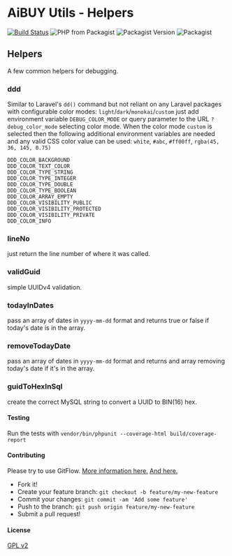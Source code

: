 # AiBUY Utils - Helpers

[![Build Status](https://travis-ci.com/aibuy-inc/utils.svg)](https://travis-ci.com/aibuy-inc/utils)
![PHP from Packagist](https://img.shields.io/packagist/php-v/aibuy/utils)
![Packagist Version](https://img.shields.io/packagist/v/aibuy/utils)
![Packagist](https://img.shields.io/packagist/l/aibuy/utils)

## Helpers
A few common helpers for debugging.

### ddd
Similar to Laravel's `dd()` command but not reliant on any Laravel packages with configurable color modes: `light`/`dark`/`monokai`/`custom` just add environment variable `DEBUG_COLOR_MODE` or query parameter to the URL `?debug_color_mode` selecting color mode. When the color mode `custom` is selected then the following additional environment variables are needed and any valid CSS color value can be used: `white`, `#abc`, `#ff00ff`, `rgba(45, 36, 145, 0.75)` 
```
DDD_COLOR_BACKGROUND
DDD_COLOR_TEXT_COLOR
DDD_COLOR_TYPE_STRING
DDD_COLOR_TYPE_INTEGER
DDD_COLOR_TYPE_DOUBLE
DDD_COLOR_TYPE_BOOLEAN
DDD_COLOR_ARRAY_EMPTY
DDD_COLOR_VISIBILITY_PUBLIC
DDD_COLOR_VISIBILITY_PROTECTED
DDD_COLOR_VISIBILITY_PRIVATE
DDD_COLOR_INFO
```


### lineNo
just return the line number of where it was called.

### validGuid
simple UUIDv4 validation.

### todayInDates
pass an array of dates in `yyyy-mm-dd` format and returns true or false if today's date is in the array.

### removeTodayDate
pass an array of dates in `yyyy-mm-dd` format and returns and array removing today's date if it's in the array.

### guidToHexInSql
create the correct MySQL string to convert a UUID to BIN(16) hex.

#### Testing

Run the tests with `vendor/bin/phpunit --coverage-html build/coverage-report`

#### Contributing

Please try to use GitFlow. [More information here.](https://nvie.com/posts/a-successful-git-branching-model/]) [And here.](https://support.gitkraken.com/git-workflows-and-extensions/git-flow/)

  * Fork it! 
  * Create your feature branch: `git checkout -b feature/my-new-feature` 
  * Commit your changes: `git commit -am 'Add some feature'` 
  * Push to the branch: `git push origin feature/my-new-feature`
  * Submit a pull request!

#### License
[GPL v2](LICENSE)
